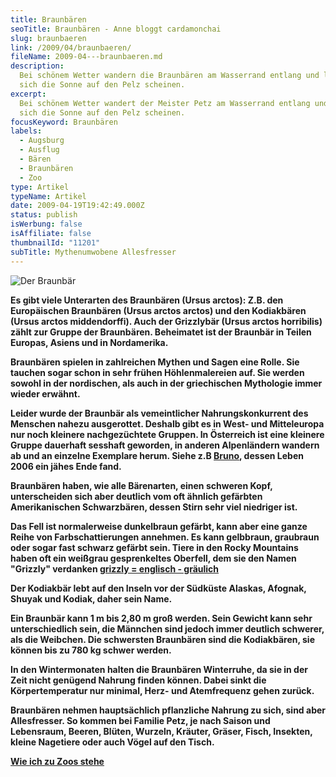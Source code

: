 ```yaml
---
title: Braunbären
seoTitle: Braunbären - Anne bloggt cardamonchai
slug: braunbaeren
link: /2009/04/braunbaeren/
fileName: 2009-04---braunbaeren.md
description:
  Bei schönem Wetter wandern die Braunbären am Wasserrand entlang und lassen
  sich die Sonne auf den Pelz scheinen.
excerpt:
  Bei schönem Wetter wandert der Meister Petz am Wasserrand entlang und lässt
  sich die Sonne auf den Pelz scheinen.
focusKeyword: Braunbären
labels:
  - Augsburg
  - Ausflug
  - Bären
  - Braunbären
  - Zoo
type: Artikel
typeName: Artikel
date: 2009-04-19T19:42:49.000Z
status: publish
isWerbung: false
isAffiliate: false
thumbnailId: "11201"
subTitle: Mythenumwobene Allesfresser
---
```


![Der Braunbär](http://cardamonchai.com/wp-content/uploads/2009/04/Der-Braunbär-640x427.jpg)

<strong>

Es gibt viele Unterarten des <strong>Braunbären</strong> (Ursus arctos): Z.B.
den Europäischen <strong>Braunbären</strong> (Ursus arctos arctos) und den
Kodiakbären (Ursus arctos middendorffi). Auch der Grizzlybär (Ursus arctos
horribilis) zählt zur Gruppe der <strong>Braunbären</strong>. Beheimatet ist der
Braunbär in Teilen Europas, Asiens und in Nordamerika.

<strong>Braunbären</strong> spielen in zahlreichen Mythen und Sagen eine Rolle.
Sie tauchen sogar schon in sehr frühen Höhlenmalereien auf. Sie werden sowohl in
der nordischen, als auch in der griechischen Mythologie immer wieder erwähnt.

Leider wurde der Braunbär als vemeintlicher Nahrungskonkurrent des Menschen
nahezu ausgerottet. Deshalb gibt es in West- und Mitteleuropa nur noch kleinere
nachgezüchtete Gruppen. In Österreich ist eine kleinere Gruppe dauerhaft
sesshaft geworden, in anderen Alpenländern wandern ab und an einzelne Exemplare
herum. Siehe z.B [Bruno](http://jetzt.sueddeutsche.de/texte/anzeigen/318266),
dessen Leben 2006 ein jähes Ende fand.

<strong>Braunbären</strong> haben, wie alle Bärenarten, einen schweren Kopf,
unterscheiden sich aber deutlich vom oft ähnlich gefärbten Amerikanischen
Schwarzbären, dessen Stirn sehr viel niedriger ist.

Das Fell ist normalerweise dunkelbraun gefärbt, kann aber eine ganze Reihe von
Farbschattierungen annehmen. Es kann gelbbraun, graubraun oder sogar fast
schwarz gefärbt sein. Tiere in den Rocky Mountains haben oft ein weißgrau
gesprenkeltes Oberfell, dem sie den Namen "Grizzly" verdanken
[grizzly = englisch - gräulich](http://dict.leo.org/?lp=ende&from=fx3&search=grizzly)

Der Kodiakbär lebt auf den Inseln vor der Südküste Alaskas, Afognak, Shuyak und
Kodiak, daher sein Name.

Ein Braunbär kann 1 m bis 2,80 m groß werden. Sein Gewicht kann sehr
unterschiedlich sein, die Männchen sind jedoch immer deutlich schwerer, als die
Weibchen. Die schwersten <strong>Braunbären</strong> sind die Kodiakbären, sie
können bis zu 780 kg schwer werden.

In den Wintermonaten halten die <strong>Braunbären</strong> Winterruhe, da sie
in der Zeit nicht genügend Nahrung finden können. Dabei sinkt die
Körpertemperatur nur minimal, Herz- und Atemfrequenz gehen zurück.

<strong>Braunbären</strong> nehmen hauptsächlich pflanzliche Nahrung zu sich,
sind aber <strong>Allesfresser</strong>. So kommen bei Familie Petz, je nach
Saison und Lebensraum, Beeren, Blüten, Wurzeln, Kräuter, Gräser, Fisch,
Insekten, kleine Nagetiere oder auch Vögel auf den Tisch.

[Wie ich zu Zoos stehe](/2015/04/wie-ich-zu-zoos-stehe/) <strong></strong>
